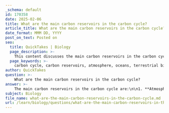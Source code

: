 ```yaml
---
_schema: default
id: 170358
date: 2025-02-06
title: What are the main carbon reservoirs in the carbon cycle?
article_title: What are the main carbon reservoirs in the carbon cycle?
date_format: MMM DD, YYYY
post_on_text: Posted on
seo:
  title: QuickTakes | Biology
  page_description: >-
    This content discusses the main carbon reservoirs in the carbon cycle including the atmosphere, oceans, terrestrial biosphere, sediments, and fossil fuels, along with their roles in climate regulation and carbon storage.
  page_keywords: >-
    carbon cycle, carbon reservoirs, atmosphere, oceans, terrestrial biosphere, sediments, fossil fuels, climate change, photosynthesis, respiration
author: QuickTakes
question: >-
    What are the main carbon reservoirs in the carbon cycle?
answer: >-
    The main carbon reservoirs in the carbon cycle are:\n\n1. **Atmosphere**: Carbon is stored in the atmosphere primarily as carbon dioxide (CO2). This reservoir plays a crucial role in regulating Earth's climate and is involved in processes such as photosynthesis and respiration.\n\n2. **Oceans**: The oceans are one of the largest carbon reservoirs, containing dissolved inorganic carbon. They absorb significant amounts of CO2 from the atmosphere, acting as a carbon sink. However, deep ocean waters have limited contact with the atmosphere, which restricts carbon exchange at those depths.\n\n3. **Terrestrial Biosphere**: This includes all living organisms on land and in freshwater systems, as well as organic matter found in soils. Forests, grasslands, and wetlands are significant components of this reservoir, where carbon is stored in biomass and soil organic matter.\n\n4. **Sediments and Fossil Fuels**: Sediments, including fossil fuels (coal, oil, and natural gas), represent the largest carbon reservoir, estimated to hold around 65,000,000 gigatons of carbon (GtC). When these fossil fuels are burned, they release carbon back into the atmosphere, contributing to climate change.\n\nThese reservoirs interact through various processes, including photosynthesis, respiration, and human activities such as burning fossil fuels, which influence the overall dynamics of the carbon cycle and climate change.
subject: Biology
file_name: what-are-the-main-carbon-reservoirs-in-the-carbon-cycle.md
url: /learn/biology/questions/what-are-the-main-carbon-reservoirs-in-the-carbon-cycle
---
```


&nbsp;
